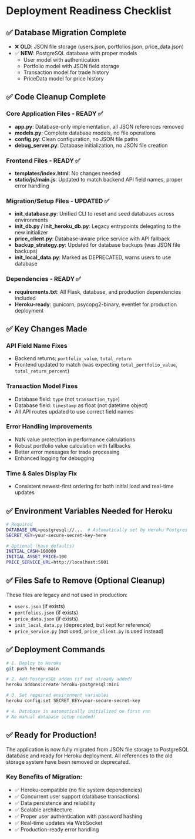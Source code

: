 # Deployment Readiness Checklist

## ✅ Database Migration Complete
- ❌ **OLD**: JSON file storage (users.json, portfolios.json, price_data.json)
- ✅ **NEW**: PostgreSQL database with proper models
  - User model with authentication
  - Portfolio model with JSON field storage
  - Transaction model for trade history
  - PriceData model for price history

## ✅ Code Cleanup Complete

### Core Application Files - READY ✅
- **app.py**: Database-only implementation, all JSON references removed
- **models.py**: Complete database models, no file operations
- **config.py**: Clean configuration, no JSON file paths
- **debug_server.py**: Database initialization, no JSON file creation

### Frontend Files - READY ✅  
- **templates/index.html**: No changes needed
- **static/js/main.js**: Updated to match backend API field names, proper error handling

### Migration/Setup Files - UPDATED ✅
- **init_database.py**: Unified CLI to reset and seed databases across environments
- **init_db.py / init_heroku_db.py**: Legacy entrypoints delegating to the new initializer
- **price_client.py**: Database-aware price service with API fallback
- **backup_strategy.py**: Updated for database backups (was JSON file backups)
- **init_local_data.py**: Marked as DEPRECATED, warns users to use database

### Dependencies - READY ✅
- **requirements.txt**: All Flask, database, and production dependencies included
- **Heroku-ready**: gunicorn, psycopg2-binary, eventlet for production deployment

## ✅ Key Changes Made

### API Field Name Fixes
- Backend returns: `portfolio_value`, `total_return` 
- Frontend updated to match (was expecting `total_portfolio_value`, `total_return_percent`)

### Transaction Model Fixes
- Database field: `type` (not `transaction_type`)
- Database field: `timestamp` as float (not datetime object)
- All API routes updated to use correct field names

### Error Handling Improvements
- NaN value protection in performance calculations
- Robust portfolio value calculation with fallbacks
- Better error messages for trade processing
- Enhanced logging for debugging

### Time & Sales Display Fix
- Consistent newest-first ordering for both initial load and real-time updates

## ✅ Environment Variables Needed for Heroku

```bash
# Required
DATABASE_URL=postgresql://...  # Automatically set by Heroku Postgres
SECRET_KEY=your-secure-secret-key-here

# Optional (have defaults)
INITIAL_CASH=100000
INITIAL_ASSET_PRICE=100
PRICE_SERVICE_URL=http://localhost:5001
```

## ✅ Files Safe to Remove (Optional Cleanup)
These files are legacy and not used in production:
- `users.json` (if exists)
- `portfolios.json` (if exists)  
- `price_data.json` (if exists)
- `init_local_data.py` (deprecated, but kept for reference)
- `price_service.py` (not used, `price_client.py` is used instead)

## ✅ Deployment Commands

```bash
# 1. Deploy to Heroku
git push heroku main

# 2. Add PostgreSQL addon (if not already added)
heroku addons:create heroku-postgresql:mini

# 3. Set required environment variables
heroku config:set SECRET_KEY=your-secure-secret-key

# 4. Database is automatically initialized on first run
# No manual database setup needed!
```

## ✅ Ready for Production!

The application is now fully migrated from JSON file storage to PostgreSQL database and ready for Heroku deployment. All references to the old storage system have been removed or deprecated.

### Key Benefits of Migration:
- ✅ Heroku-compatible (no file system dependencies)
- ✅ Concurrent user support (database transactions)
- ✅ Data persistence and reliability
- ✅ Scalable architecture
- ✅ Proper user authentication with password hashing
- ✅ Real-time updates via WebSocket
- ✅ Production-ready error handling